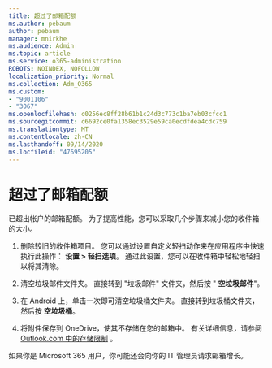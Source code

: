```yaml
---
title: 超过了邮箱配额
ms.author: pebaum
author: pebaum
manager: mnirkhe
ms.audience: Admin
ms.topic: article
ms.service: o365-administration
ROBOTS: NOINDEX, NOFOLLOW
localization_priority: Normal
ms.collection: Adm_O365
ms.custom:
- "9001106"
- "3067"
ms.openlocfilehash: c0256ec8ff28b61b1c24d3c773c1ba7eb03cfcc1
ms.sourcegitcommit: c6692ce0fa1358ec3529e59ca0ecdfdea4cdc759
ms.translationtype: MT
ms.contentlocale: zh-CN
ms.lasthandoff: 09/14/2020
ms.locfileid: "47695205"
---
```

# <a name="mailbox-quota-exceeded"></a>超过了邮箱配额

已超出帐户的邮箱配额。 为了提高性能，您可以采取几个步骤来减小您的收件箱的大小。

1. 删除较旧的收件箱项目。 您可以通过设置自定义轻扫动作来在应用程序中快速执行此操作： **设置 > 轻扫选项**。 通过此设置，您可以在收件箱中轻松地轻扫以将其清除。

2. 清空垃圾邮件文件夹。 直接转到 "垃圾邮件" 文件夹，然后按 " **空垃圾邮件**"。

3. 在 Android 上，单击一次即可清空垃圾桶文件夹。 直接转到垃圾桶文件夹，然后按 **空垃圾桶**。 

4. 将附件保存到 OneDrive，使其不存储在您的邮箱中。 有关详细信息，请参阅 [Outlook.com 中的存储限制](https://support.office.com/article/storage-limits-in-outlook-com-7ac99134-69e5-4619-ac0b-2d313bba5e9e) 。 

如果你是 Microsoft 365 用户，你可能还会向你的 IT 管理员请求邮箱增长。